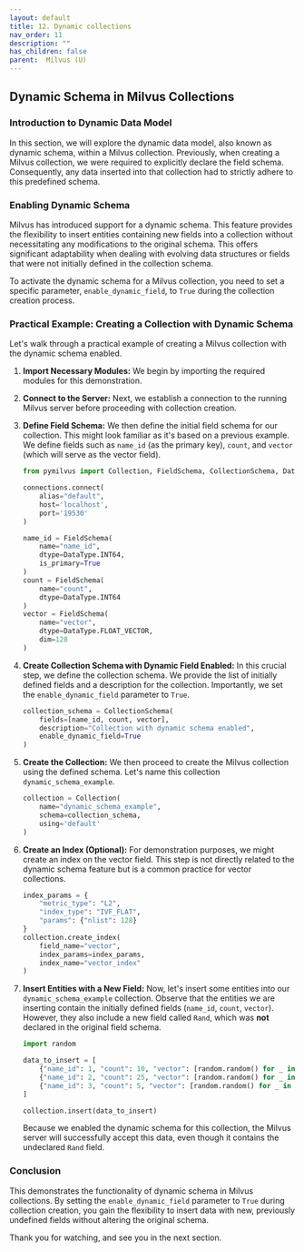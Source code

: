 ```yaml
---
layout: default
title: 12. Dynamic collections
nav_order: 11
description: ""
has_children: false
parent:  Milvus (U)
---
```


## Dynamic Schema in Milvus Collections

### Introduction to Dynamic Data Model

In this section, we will explore the dynamic data model, also known as dynamic schema, within a Milvus collection. Previously, when creating a Milvus collection, we were required to explicitly declare the field schema. Consequently, any data inserted into that collection had to strictly adhere to this predefined schema.

### Enabling Dynamic Schema

Milvus has introduced support for a dynamic schema. This feature provides the flexibility to insert entities containing new fields into a collection without necessitating any modifications to the original schema. This offers significant adaptability when dealing with evolving data structures or fields that were not initially defined in the collection schema.

To activate the dynamic schema for a Milvus collection, you need to set a specific parameter, `enable_dynamic_field`, to `True` during the collection creation process.

### Practical Example: Creating a Collection with Dynamic Schema

Let's walk through a practical example of creating a Milvus collection with the dynamic schema enabled.

1.  **Import Necessary Modules:** We begin by importing the required modules for this demonstration.
2.  **Connect to the Server:** Next, we establish a connection to the running Milvus server before proceeding with collection creation.
3.  **Define Field Schema:** We then define the initial field schema for our collection. This might look familiar as it's based on a previous example. We define fields such as `name_id` (as the primary key), `count`, and `vector` (which will serve as the vector field).

    ```python
    from pymilvus import Collection, FieldSchema, CollectionSchema, DataType, connections

    connections.connect(
        alias="default",
        host='localhost',
        port='19530'
    )

    name_id = FieldSchema(
        name="name_id",
        dtype=DataType.INT64,
        is_primary=True
    )
    count = FieldSchema(
        name="count",
        dtype=DataType.INT64
    )
    vector = FieldSchema(
        name="vector",
        dtype=DataType.FLOAT_VECTOR,
        dim=128
    )
    ```

4.  **Create Collection Schema with Dynamic Field Enabled:** In this crucial step, we define the collection schema. We provide the list of initially defined fields and a description for the collection. Importantly, we set the `enable_dynamic_field` parameter to `True`.

    ```python
    collection_schema = CollectionSchema(
        fields=[name_id, count, vector],
        description="Collection with dynamic schema enabled",
        enable_dynamic_field=True
    )
    ```

5.  **Create the Collection:** We then proceed to create the Milvus collection using the defined schema. Let's name this collection `dynamic_schema_example`.

    ```python
    collection = Collection(
        name="dynamic_schema_example",
        schema=collection_schema,
        using='default'
    )
    ```

6.  **Create an Index (Optional):** For demonstration purposes, we might create an index on the vector field. This step is not directly related to the dynamic schema feature but is a common practice for vector collections.

    ```python
    index_params = {
        "metric_type": "L2",
        "index_type": "IVF_FLAT",
        "params": {"nlist": 128}
    }
    collection.create_index(
        field_name="vector",
        index_params=index_params,
        index_name="vector_index"
    )
    ```

7.  **Insert Entities with a New Field:** Now, let's insert some entities into our `dynamic_schema_example` collection. Observe that the entities we are inserting contain the initially defined fields (`name_id`, `count`, `vector`). However, they also include a new field called `Rand`, which was **not** declared in the original field schema.

    ```python
    import random

    data_to_insert = [
        {"name_id": 1, "count": 10, "vector": [random.random() for _ in range(128)], "Rand": "value_1"},
        {"name_id": 2, "count": 25, "vector": [random.random() for _ in range(128)], "Rand": 123},
        {"name_id": 3, "count": 5, "vector": [random.random() for _ in range(128)], "Rand": {"key": "value"}}
    ]

    collection.insert(data_to_insert)
    ```

    Because we enabled the dynamic schema for this collection, the Milvus server will successfully accept this data, even though it contains the undeclared `Rand` field.

### Conclusion

This demonstrates the functionality of dynamic schema in Milvus collections. By setting the `enable_dynamic_field` parameter to `True` during collection creation, you gain the flexibility to insert data with new, previously undefined fields without altering the original schema.

Thank you for watching, and see you in the next section.